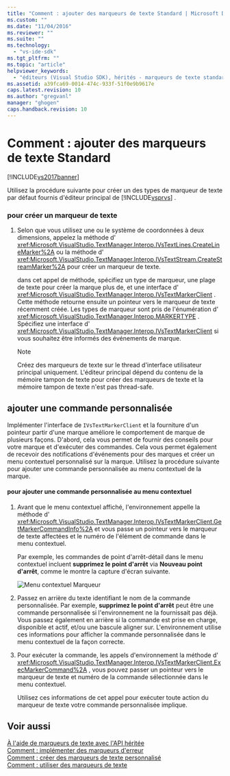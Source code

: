 ```yaml
---
title: "Comment : ajouter des marqueurs de texte Standard | Microsoft Docs"
ms.custom: ""
ms.date: "11/04/2016"
ms.reviewer: ""
ms.suite: ""
ms.technology: 
  - "vs-ide-sdk"
ms.tgt_pltfrm: ""
ms.topic: "article"
helpviewer_keywords: 
  - "éditeurs (Visual Studio SDK), hérités - marqueurs de texte standard"
ms.assetid: a39fca69-0014-474c-933f-51f0e9b9617e
caps.latest.revision: 10
ms.author: "gregvanl"
manager: "ghogen"
caps.handback.revision: 10
---
```

# Comment : ajouter des marqueurs de texte Standard
[!INCLUDE[vs2017banner](../code-quality/includes/vs2017banner.md)]

Utilisez la procédure suivante pour créer un des types de marqueur de texte par défaut fournis d'éditeur principal de [!INCLUDE[vsprvs](../code-quality/includes/vsprvs_md.md)] .  
  
### pour créer un marqueur de texte  
  
1.  Selon que vous utilisez une ou le système de coordonnées à deux dimensions, appelez la méthode d' <xref:Microsoft.VisualStudio.TextManager.Interop.IVsTextLines.CreateLineMarker%2A> ou la méthode d' <xref:Microsoft.VisualStudio.TextManager.Interop.IVsTextStream.CreateStreamMarker%2A> pour créer un marqueur de texte.  
  
     dans cet appel de méthode, spécifiez un type de marqueur, une plage de texte pour créer la marque plus de, et une interface d' <xref:Microsoft.VisualStudio.TextManager.Interop.IVsTextMarkerClient> .  Cette méthode retourne ensuite un pointeur vers le marqueur de texte récemment créée.  Les types de marqueur sont pris de l'énumération d' <xref:Microsoft.VisualStudio.TextManager.Interop.MARKERTYPE> .  Spécifiez une interface d' <xref:Microsoft.VisualStudio.TextManager.Interop.IVsTextMarkerClient> si vous souhaitez être informés des événements de marque.  
  
    > [!NOTE]
    >  Créez des marqueurs de texte sur le thread d'interface utilisateur principal uniquement.  L'éditeur principal dépend du contenu de la mémoire tampon de texte pour créer des marqueurs de texte et la mémoire tampon de texte n'est pas thread\-safe.  
  
## ajouter une commande personnalisée  
 Implémenter l'interface de `IVsTextMarkerClient` et la fourniture d'un pointeur partir d'une marque améliore le comportement de marque de plusieurs façons.  D'abord, cela vous permet de fournir des conseils pour votre marque et d'exécuter des commandes.  Cela vous permet également de recevoir des notifications d'événements pour des marques et créer un menu contextuel personnalisé sur la marque.  Utilisez la procédure suivante pour ajouter une commande personnalisée au menu contextuel de la marque.  
  
#### pour ajouter une commande personnalisée au menu contextuel  
  
1.  Avant que le menu contextuel affiché, l'environnement appelle la méthode d' <xref:Microsoft.VisualStudio.TextManager.Interop.IVsTextMarkerClient.GetMarkerCommandInfo%2A> et vous passe un pointeur vers le marqueur de texte affectées et le numéro de l'élément de commande dans le menu contextuel.  
  
     Par exemple, les commandes de point d'arrêt\-détail dans le menu contextuel incluent **supprimez le point d'arrêt** via **Nouveau point d'arrêt**, comme le montre la capture d'écran suivante.  
  
     ![Menu contextuel Marqueur](../extensibility/media/vsmarkercontextmenu.png "vsMarkercontextmenu")  
  
2.  Passez en arrière du texte identifiant le nom de la commande personnalisée.  Par exemple, **supprimez le point d'arrêt** peut être une commande personnalisée si l'environnement ne la fournissait pas déjà.  Vous passez également en arrière si la commande est prise en charge, disponible et actif, et\/ou une bascule aligner sur.  L'environnement utilise ces informations pour afficher la commande personnalisée dans le menu contextuel de la façon correcte.  
  
3.  Pour exécuter la commande, les appels d'environnement la méthode d' <xref:Microsoft.VisualStudio.TextManager.Interop.IVsTextMarkerClient.ExecMarkerCommand%2A> , vous pouvez passer un pointeur vers le marqueur de texte et numéro de la commande sélectionnée dans le menu contextuel.  
  
     Utilisez ces informations de cet appel pour exécuter toute action du marqueur de texte votre commande personnalisée implique.  
  
## Voir aussi  
 [À l'aide de marqueurs de texte avec l'API héritée](../extensibility/using-text-markers-with-the-legacy-api.md)   
 [Comment : implémenter des marqueurs d'erreur](../extensibility/how-to-implement-error-markers.md)   
 [Comment : créer des marqueurs de texte personnalisé](../extensibility/how-to-create-custom-text-markers.md)   
 [Comment : utiliser des marqueurs de texte](../extensibility/how-to-use-text-markers.md)